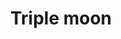 ---
title: Triple moon
date: 
draft: false

# descripcion
description : Aro pasante de plata con marquesitas. 

materials: Plata 925

color: Plateado

dimensions: 1,2 cm

code: 01-02-0297

type: "Aros"

categories: []

price: $3.250,00

# Images
# first image will be shown in the product page
images:
  # - image: "images/path_to_image"
  # La ubicacion de las imagenes es imagenes/Aros/Aros.Marquesita/01-02-0297-triple-moon
  - image: "./images/aros/marquesita/01-02-0297-triple-luna_a.jpeg"
  - image: "./images/aros/marquesita/01-02-0297-triple-luna_b.jpeg"
---